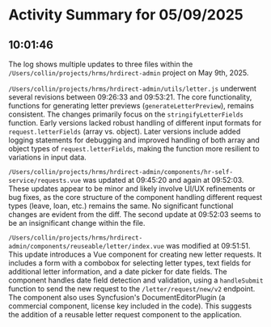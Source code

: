 # Activity Summary for 05/09/2025

## 10:01:46
The log shows multiple updates to three files within the `/Users/collin/projects/hrms/hrdirect-admin` project on May 9th, 2025.

`/Users/collin/projects/hrms/hrdirect-admin/utils/letter.js` underwent several revisions between 09:26:33 and 09:53:21.  The core functionality,  functions for generating letter previews (`generateLetterPreview`), remains consistent.  The changes primarily focus on the `stringifyLetterFields` function.  Early versions lacked robust handling of different input formats for `request.letterFields` (array vs. object). Later versions include added logging statements for debugging and improved handling of both array and object types of `request.letterFields`, making the function more resilient to variations in input data.

`/Users/collin/projects/hrms/hrdirect-admin/components/hr-self-service/requests.vue` was updated at 09:45:20 and again at 09:52:03.  These updates appear to be minor and likely involve UI/UX refinements or bug fixes, as the core structure of the component handling different request types (leave, loan, etc.)  remains the same. No significant functional changes are evident from the diff. The second update at 09:52:03 seems to be an insignificant change within the file.


`/Users/collin/projects/hrms/hrdirect-admin/components/reuseable/letter/index.vue` was modified at 09:51:51. This update introduces a Vue component for creating new letter requests. It includes a form with a combobox for selecting letter types, text fields for additional letter information, and a date picker for date fields.  The component handles date field detection and validation, using a `handleSubmit` function to send the new request to the `/letter/request/new/v2` endpoint.  The component also uses Syncfusion's DocumentEditorPlugin (a commercial component, license key included in the code).  This suggests the addition of a reusable letter request component to the application.
